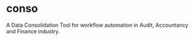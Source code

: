 # conso
A Data Consolidation Tool for workflow automation in Audit, Accountancy and Finance industry.

